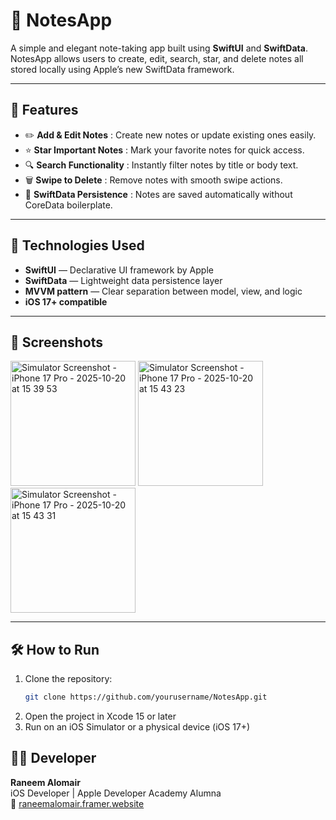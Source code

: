 # 📝 NotesApp

A simple and elegant note-taking app built using **SwiftUI** and **SwiftData**.  
NotesApp allows users to create, edit, search, star, and delete notes all stored locally using Apple’s new SwiftData framework.

---

## 🚀 Features

- ✏️ **Add & Edit Notes** : Create new notes or update existing ones easily.  
- ⭐ **Star Important Notes** : Mark your favorite notes for quick access.  
- 🔍 **Search Functionality** : Instantly filter notes by title or body text.  
- 🗑️ **Swipe to Delete** : Remove notes with smooth swipe actions.  
- 💾 **SwiftData Persistence** : Notes are saved automatically without CoreData boilerplate.

---

## 🧩 Technologies Used

- **SwiftUI** — Declarative UI framework by Apple  
- **SwiftData** — Lightweight data persistence layer  
- **MVVM pattern** — Clear separation between model, view, and logic  
- **iOS 17+ compatible**

---

## 📱 Screenshots
 <img width="200" alt="Simulator Screenshot - iPhone 17 Pro - 2025-10-20 at 15 39 53" src="https://github.com/user-attachments/assets/e76407a5-51c4-4a73-ae5c-18e8189392be" />
 <img width="200" alt="Simulator Screenshot - iPhone 17 Pro - 2025-10-20 at 15 43 23" src="https://github.com/user-attachments/assets/23729c63-5de8-4683-85dc-ad1100ad444f" />
<img width="200" alt="Simulator Screenshot - iPhone 17 Pro - 2025-10-20 at 15 43 31" src="https://github.com/user-attachments/assets/2c3c0481-963c-4c8c-971c-c710fbefa9c5" />

---

## 🛠️ How to Run

1. Clone the repository:
   ```bash
   git clone https://github.com/yourusername/NotesApp.git

2. Open the project in Xcode 15 or later
3. Run on an iOS Simulator or a physical device (iOS 17+)
   
## 👩‍💻 Developer

**Raneem Alomair**  
iOS Developer | Apple Developer Academy Alumna  
🔗 [raneemalomair.framer.website](https://raneemalomair.framer.website)

